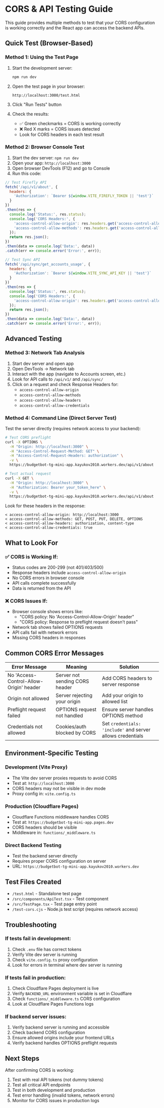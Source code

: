 # CORS & API Testing Guide

This guide provides multiple methods to test that your CORS configuration is working correctly and the React app can access the backend APIs.

## Quick Test (Browser-Based)

### Method 1: Using the Test Page

1. Start the development server:
   ```bash
   npm run dev
   ```

2. Open the test page in your browser:
   ```
   http://localhost:3000/test.html
   ```

3. Click "Run Tests" button

4. Check the results:
   - ✅ Green checkmarks = CORS is working correctly
   - ❌ Red X marks = CORS issues detected
   - Look for CORS headers in each test result

### Method 2: Browser Console Test

1. Start the dev server: `npm run dev`
2. Open your app: `http://localhost:3000`
3. Open browser DevTools (F12) and go to Console
4. Run this code:

```javascript
// Test Firefly API
fetch('/api/v1/about', {
  headers: {
    'Authorization': `Bearer ${window.VITE_FIREFLY_TOKEN || 'test'}`
  }
})
.then(res => {
  console.log('Status:', res.status);
  console.log('CORS Headers:', {
    'access-control-allow-origin': res.headers.get('access-control-allow-origin'),
    'access-control-allow-methods': res.headers.get('access-control-allow-methods'),
  });
  return res.json();
})
.then(data => console.log('Data:', data))
.catch(err => console.error('Error:', err));

// Test Sync API
fetch('/api/sync/get_accounts_usage', {
  headers: {
    'Authorization': `Bearer ${window.VITE_SYNC_API_KEY || 'test'}`
  }
})
.then(res => {
  console.log('Status:', res.status);
  console.log('CORS Headers:', {
    'access-control-allow-origin': res.headers.get('access-control-allow-origin'),
  });
  return res.json();
})
.then(data => console.log('Data:', data))
.catch(err => console.error('Error:', err));
```

## Advanced Testing

### Method 3: Network Tab Analysis

1. Start dev server and open app
2. Open DevTools → Network tab
3. Interact with the app (navigate to Accounts screen, etc.)
4. Look for API calls to `/api/v1/` and `/api/sync/`
5. Click on a request and check Response Headers for:
   - `access-control-allow-origin`
   - `access-control-allow-methods`
   - `access-control-allow-headers`
   - `access-control-allow-credentials`

### Method 4: Command Line (Direct Server Test)

Test the server directly (requires network access to your backend):

```bash
# Test CORS preflight
curl -X OPTIONS \
  -H "Origin: http://localhost:3000" \
  -H "Access-Control-Request-Method: GET" \
  -H "Access-Control-Request-Headers: authorization" \
  -v \
  https://budgetbot-tg-mini-app.kayukov2010.workers.dev/api/v1/about

# Test actual request
curl -X GET \
  -H "Origin: http://localhost:3000" \
  -H "Authorization: Bearer your_token_here" \
  -v \
  https://budgetbot-tg-mini-app.kayukov2010.workers.dev/api/v1/about
```

Look for these headers in the response:
```
< access-control-allow-origin: http://localhost:3000
< access-control-allow-methods: GET, POST, PUT, DELETE, OPTIONS
< access-control-allow-headers: authorization, content-type
< access-control-allow-credentials: true
```

## What to Look For

### ✅ CORS is Working If:
- Status codes are 200-299 (not 401/403/500)
- Response headers include `access-control-allow-origin`
- No CORS errors in browser console
- API calls complete successfully
- Data is returned from the API

### ❌ CORS Issues If:
- Browser console shows errors like:
  - "CORS policy: No 'Access-Control-Allow-Origin' header"
  - "CORS policy: Response to preflight request doesn't pass"
- Network tab shows failed OPTIONS requests
- API calls fail with network errors
- Missing CORS headers in responses

## Common CORS Error Messages

| Error Message | Meaning | Solution |
|---------------|---------|----------|
| No 'Access-Control-Allow-Origin' header | Server not sending CORS header | Add CORS headers to server response |
| Origin not allowed | Server rejecting your origin | Add your origin to allowed list |
| Preflight request failed | OPTIONS request not handled | Ensure server handles OPTIONS method |
| Credentials not allowed | Cookies/auth blocked by CORS | Set `credentials: 'include'` and server allows credentials |

## Environment-Specific Testing

### Development (Vite Proxy)
- The Vite dev server proxies requests to avoid CORS
- Test at: `http://localhost:3000`
- CORS headers may not be visible in dev mode
- Proxy config in: `vite.config.ts`

### Production (Cloudflare Pages)
- Cloudflare Functions middleware handles CORS
- Test at: `https://budgetbot-tg-mini-app.pages.dev`
- CORS headers should be visible
- Middleware in: `functions/_middleware.ts`

### Direct Backend Testing
- Test the backend server directly
- Requires proper CORS configuration on server
- URL: `https://budgetbot-tg-mini-app.kayukov2010.workers.dev`

## Test Files Created

- `/test.html` - Standalone test page
- `/src/components/ApiTest.tsx` - Test component
- `/src/TestPage.tsx` - Test page entry point
- `/test-cors.cjs` - Node.js test script (requires network access)

## Troubleshooting

### If tests fail in development:
1. Check `.env` file has correct tokens
2. Verify Vite dev server is running
3. Check `vite.config.ts` proxy configuration
4. Look for errors in terminal where dev server is running

### If tests fail in production:
1. Check Cloudflare Pages deployment is live
2. Verify `BACKEND_URL` environment variable is set in Cloudflare
3. Check `functions/_middleware.ts` CORS configuration
4. Look at Cloudflare Pages Functions logs

### If backend server issues:
1. Verify backend server is running and accessible
2. Check backend CORS configuration
3. Ensure allowed origins include your frontend URLs
4. Verify backend handles OPTIONS preflight requests

## Next Steps

After confirming CORS is working:
1. Test with real API tokens (not dummy tokens)
2. Test all critical API endpoints
3. Test in both development and production
4. Test error handling (invalid tokens, network errors)
5. Monitor for CORS issues in production logs
